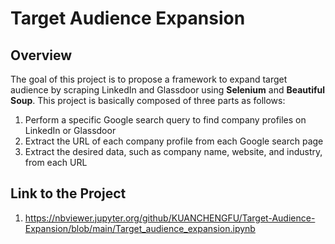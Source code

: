 
# Target Audience Expansion

## Overview
The goal of this project is to propose a framework to expand target audience by scraping LinkedIn and Glassdoor using **Selenium** and **Beautiful Soup**. This project is basically composed of three parts as follows:
1. Perform a specific Google search query to find company profiles on LinkedIn or Glassdoor
2. Extract the URL of each company profile from each Google search page
3. Extract the desired data, such as company name, website, and industry, from each URL

## Link to the Project
1. https://nbviewer.jupyter.org/github/KUANCHENGFU/Target-Audience-Expansion/blob/main/Target_audience_expansion.ipynb
